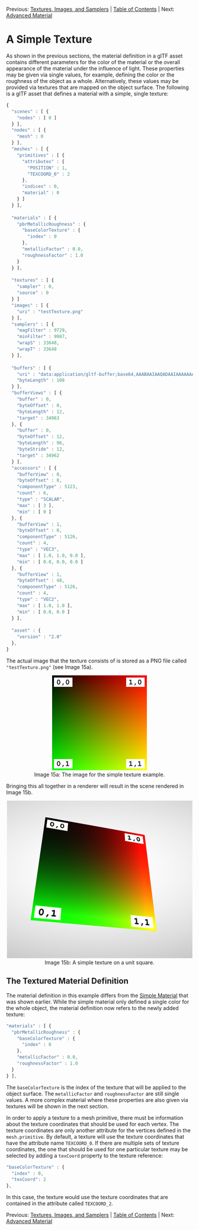 Previous: [Textures, Images, and Samplers](gltfTutorial_012_TexturesImagesSamplers.md) | [Table of Contents](README.md) | Next: [Advanced Material](gltfTutorial_014_AdvancedMaterial.md)

# A Simple Texture

As shown in the previous sections, the material definition in a glTF asset contains different parameters for the color of the material or the overall appearance of the material under the influence of light. These properties may be given via single values, for example, defining the color or the roughness of the object as a whole. Alternatively, these values may be provided via textures that are mapped on the object surface. The following is a glTF asset that defines a material with a simple, single texture:

```javascript
{
  "scenes" : [ {
    "nodes" : [ 0 ]
  } ],
  "nodes" : [ {
    "mesh" : 0
  } ],
  "meshes" : [ {
    "primitives" : [ {
      "attributes" : {
        "POSITION" : 1,
        "TEXCOORD_0" : 2
      },
      "indices" : 0,
      "material" : 0
    } ]
  } ],

  "materials" : [ {
    "pbrMetallicRoughness" : {
      "baseColorTexture" : {
        "index" : 0
      },
      "metallicFactor" : 0.0,
      "roughnessFactor" : 1.0
    }
  } ],

  "textures" : [ {
    "sampler" : 0,
    "source" : 0
  } ]
  "images" : [ {
    "uri" : "testTexture.png"
  } ],
  "samplers" : [ {
    "magFilter" : 9729,
    "minFilter" : 9987,
    "wrapS" : 33648,
    "wrapT" : 33648
  } ],

  "buffers" : [ {
    "uri" : "data:application/gltf-buffer;base64,AAABAAIAAQADAAIAAAAAAAAAAAAAAAAAAACAPwAAAAAAAAAAAAAAAAAAgD8AAAAAAACAPwAAgD8AAAAAAAAAAAAAgD8AAAAAAACAPwAAgD8AAAAAAAAAAAAAAAAAAAAAAACAPwAAAAAAAAAA",
    "byteLength" : 108
  } ],
  "bufferViews" : [ {
    "buffer" : 0,
    "byteOffset" : 0,
    "byteLength" : 12,
    "target" : 34963
  }, {
    "buffer" : 0,
    "byteOffset" : 12,
    "byteLength" : 96,
    "byteStride" : 12,
    "target" : 34962
  } ],
  "accessors" : [ {
    "bufferView" : 0,
    "byteOffset" : 0,
    "componentType" : 5123,
    "count" : 6,
    "type" : "SCALAR",
    "max" : [ 3 ],
    "min" : [ 0 ]
  }, {
    "bufferView" : 1,
    "byteOffset" : 0,
    "componentType" : 5126,
    "count" : 4,
    "type" : "VEC3",
    "max" : [ 1.0, 1.0, 0.0 ],
    "min" : [ 0.0, 0.0, 0.0 ]
  }, {
    "bufferView" : 1,
    "byteOffset" : 48,
    "componentType" : 5126,
    "count" : 4,
    "type" : "VEC2",
    "max" : [ 1.0, 1.0 ],
    "min" : [ 0.0, 0.0 ]
  } ],

  "asset" : {
    "version" : "2.0"
  },
}
```

The actual image that the texture consists of is stored as a PNG file called `"testTexture.png"` (see Image 15a).

<p align="center">
<img src="images/testTexture.png" /><br>
<a name="testTexture-png"></a>Image 15a: The image for the simple texture example.
</p>

Bringing this all together in a renderer will result in the scene rendered in Image 15b.

<p align="center">
<img src="images/simpleTexture.png" /><br>
<a name="simpleTexture-png"></a>Image 15b: A simple texture on a unit square.
</p>


## The Textured Material Definition

The material definition in this example differs from the [Simple Material](gltfTutorial_011_SimpleMaterial.md) that was shown earlier. While the simple material only defined a single color for the whole object, the material definition now refers to the newly added texture:

```javascript
"materials" : [ {
  "pbrMetallicRoughness" : {
    "baseColorTexture" : {
      "index" : 0
    },
    "metallicFactor" : 0.0,
    "roughnessFactor" : 1.0
  }
} ],
```

The `baseColorTexture` is the index of the texture that will be applied to the object surface. The `metallicFactor` and `roughnessFactor` are still single values. A more complex material where these properties are also given via textures will be shown in the next section.

In order to apply a texture to a mesh primitive, there must be information about the texture coordinates that should be used for each vertex. The texture coordinates are only another attribute for the vertices defined in the `mesh.primitive`. By default, a texture will use the texture coordinates that have the attribute name `TEXCOORD_0`. If there are multiple sets of texture coordinates, the one that should be used for one particular texture may be selected by adding a `texCoord` property to the texture reference:

```javascript
"baseColorTexture" : {
  "index" : 0,
  "texCoord": 2  
},
```
In this case, the texture would use the texture coordinates that are contained in the attribute called `TEXCOORD_2`.


Previous: [Textures, Images, and Samplers](gltfTutorial_012_TexturesImagesSamplers.md) | [Table of Contents](README.md) | Next: [Advanced Material](gltfTutorial_014_AdvancedMaterial.md)
